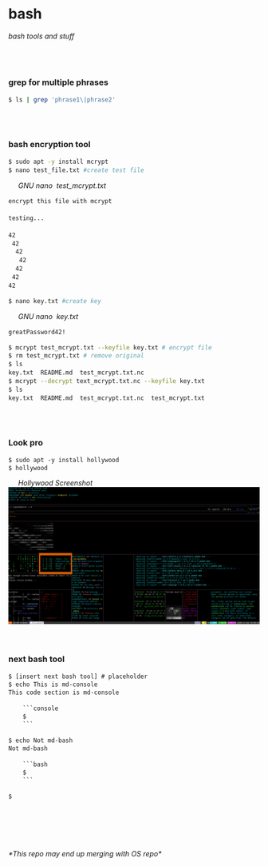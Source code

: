 # bash
*bash tools and stuff*
&nbsp;    
&nbsp;     
&nbsp;  
&nbsp;  


### **grep for multiple phrases**
```bash
$ ls | grep 'phrase1\|phrase2' 
```
&nbsp;  
&nbsp;   
### **bash encryption tool**
```bash
$ sudo apt -y install mcrypt
$ nano test_file.txt #create test file
```


&nbsp;&nbsp;&nbsp;&nbsp; *GNU nano &nbsp;test_mcrypt.txt*
```bash
encrypt this file with mcrypt

testing...

42
 42
  42
   42
  42
 42
42
```
```bash
$ nano key.txt #create key
```
&nbsp;&nbsp;&nbsp;&nbsp; *GNU nano &nbsp;key.txt*
```bash
greatPassword42!
```
```bash
$ mcrypt test_mcrypt.txt --keyfile key.txt # encrypt file 
$ rm test_mcrypt.txt # remove original
$ ls
key.txt  README.md  test_mcrypt.txt.nc
$ mcrypt --decrypt text_mcrypt.txt.nc --keyfile key.txt
$ ls
key.txt  README.md  test_mcrypt.txt.nc  test_mcrypt.txt  
```
&nbsp;   
&nbsp;  
### **Look pro**
```console
$ sudo apt -y install hollywood
$ hollywood
```
&nbsp;&nbsp;&nbsp;&nbsp; *Hollywood Screenshot*
![Hollywood](hollywood.png)
&nbsp;  
&nbsp;   
### **next bash tool**
```console
$ [insert next bash tool] # placeholder
$ echo This is md-console
This code section is md-console 

    ```console
    $
    ```

$ echo Not md-bash
Not md-bash 

    ```bash
    $ 
    ```

$ 
```

&nbsp;  
&nbsp;  
&nbsp;  
&nbsp;  
&nbsp;     
*\*This repo may end up merging with OS repo\**


